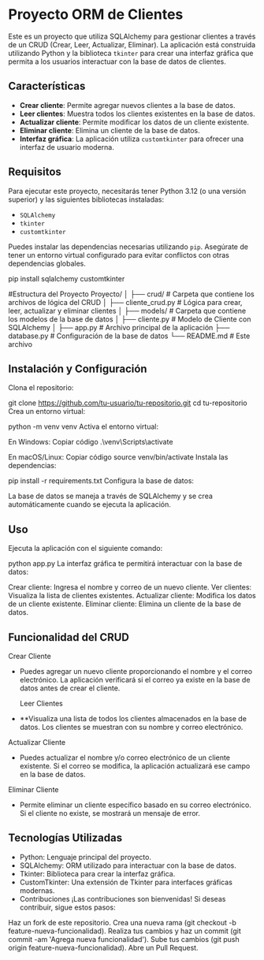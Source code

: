 # Proyecto ORM de Clientes

Este es un proyecto que utiliza SQLAlchemy para gestionar clientes a través de un CRUD (Crear, Leer, Actualizar, Eliminar). La aplicación está construida utilizando Python y la biblioteca `tkinter` para crear una interfaz gráfica que permita a los usuarios interactuar con la base de datos de clientes. 

## Características

- **Crear cliente**: Permite agregar nuevos clientes a la base de datos.
- **Leer clientes**: Muestra todos los clientes existentes en la base de datos.
- **Actualizar cliente**: Permite modificar los datos de un cliente existente.
- **Eliminar cliente**: Elimina un cliente de la base de datos.
- **Interfaz gráfica**: La aplicación utiliza `customtkinter` para ofrecer una interfaz de usuario moderna.

## Requisitos

Para ejecutar este proyecto, necesitarás tener Python 3.12 (o una versión superior) y las siguientes bibliotecas instaladas:

- `SQLAlchemy`
- `tkinter`
- `customtkinter`

Puedes instalar las dependencias necesarias utilizando `pip`. Asegúrate de tener un entorno virtual configurado para evitar conflictos con otras dependencias globales.

pip install sqlalchemy customtkinter

#Estructura del Proyecto
Proyecto/
│
├── crud/                  # Carpeta que contiene los archivos de lógica del CRUD
│   ├── cliente_crud.py    # Lógica para crear, leer, actualizar y eliminar clientes
│
├── models/                # Carpeta que contiene los modelos de la base de datos
│   ├── cliente.py         # Modelo de Cliente con SQLAlchemy
│
├── app.py                 # Archivo principal de la aplicación
├── database.py            # Configuración de la base de datos
└── README.md              # Este archivo

## Instalación y Configuración
Clona el repositorio:

git clone https://github.com/tu-usuario/tu-repositorio.git
cd tu-repositorio
Crea un entorno virtual:

python -m venv venv
Activa el entorno virtual:

En Windows:
Copiar código
.\venv\Scripts\activate

En macOS/Linux:
Copiar código
source venv/bin/activate
Instala las dependencias:

pip install -r requirements.txt
Configura la base de datos:

La base de datos se maneja a través de SQLAlchemy y se crea automáticamente cuando se ejecuta la aplicación.

## Uso
Ejecuta la aplicación con el siguiente comando:

python app.py
La interfaz gráfica te permitirá interactuar con la base de datos:

Crear cliente: Ingresa el nombre y correo de un nuevo cliente.
Ver clientes: Visualiza la lista de clientes existentes.
Actualizar cliente: Modifica los datos de un cliente existente.
Eliminar cliente: Elimina un cliente de la base de datos.

## Funcionalidad del CRUD
Crear Cliente
- Puedes agregar un nuevo cliente proporcionando el nombre y el correo electrónico. La aplicación verificará si el correo ya existe en la base de datos antes de crear el cliente.

  Leer Clientes
- **Visualiza una lista de todos los clientes almacenados en la base de datos. Los clientes se muestran con su nombre y correo electrónico.

Actualizar Cliente
- Puedes actualizar el nombre y/o correo electrónico de un cliente existente. Si el correo se modifica, la aplicación actualizará ese campo en la base de datos.

Eliminar Cliente
- Permite eliminar un cliente específico basado en su correo electrónico. Si el cliente no existe, se mostrará un mensaje de error.

## Tecnologías Utilizadas
- Python: Lenguaje principal del proyecto.
- SQLAlchemy: ORM utilizado para interactuar con la base de datos.
- Tkinter: Biblioteca para crear la interfaz gráfica.
- CustomTkinter: Una extensión de Tkinter para interfaces gráficas modernas.
- Contribuciones
  ¡Las contribuciones son bienvenidas! Si deseas contribuir, sigue estos pasos:

Haz un fork de este repositorio.
Crea una nueva rama (git checkout -b feature-nueva-funcionalidad).
Realiza tus cambios y haz un commit (git commit -am 'Agrega nueva funcionalidad').
Sube tus cambios (git push origin feature-nueva-funcionalidad).
Abre un Pull Request.
